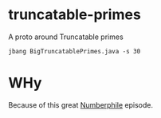 # truncatable-primes

A proto around Truncatable primes

```
jbang BigTruncatablePrimes.java -s 30
```

# WHy

Because of this great [Numberphile](https://youtu.be/azL5ehbw_24) episode.
